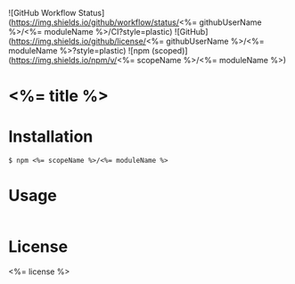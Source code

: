 ![GitHub Workflow Status](https://img.shields.io/github/workflow/status/<%= githubUserName %>/<%= moduleName %>/CI?style=plastic)
![GitHub](https://img.shields.io/github/license/<%= githubUserName %>/<%= moduleName %>?style=plastic)
![npm (scoped)](https://img.shields.io/npm/v/<%= scopeName %>/<%= moduleName %>)
# <%= title %>


# Installation

```shell
$ npm <%= scopeName %>/<%= moduleName %>
```

# Usage
```javascript

```
# License

<%= license %>


